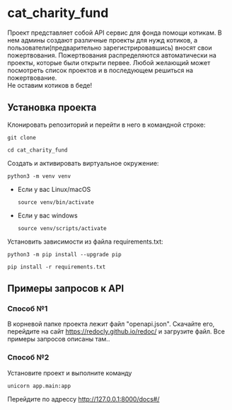 # cat_charity_fund
Проект представляет собой API сервис для фонда помощи котикам. В нем админы создают различные проекты для нужд котиков, а пользователи(предварительно зарегистрировавшись) вносят свои пожертвования. Пожертвования распределяются автоматически на проекты, которые были открыти первее. Любой желающий может посмотреть список проектов и в последующем решиться на пожертвование.\
Не оставим котиков в беде!
## Установка проекта
Клонировать репозиторий и перейти в него в командной строке:


```
git clone 
```

```
cd cat_charity_fund
```

Cоздать и активировать виртуальное окружение:

```
python3 -m venv venv
```

* Если у вас Linux/macOS

    ```
    source venv/bin/activate
    ```

* Если у вас windows

    ```
    source venv/scripts/activate
    ```

Установить зависимости из файла requirements.txt:

```
python3 -m pip install --upgrade pip
```

```
pip install -r requirements.txt
```

## Примеры запросов к API

### Способ №1
В корневой папке проекта лежит файл "openapi.json". Скачайте его, перейдите на сайт https://redocly.github.io/redoc/ и загрузите файл. Все примеры запросов описаны там..

### Способ №2
Установите проект и выполните команду
```
unicorn app.main:app
```
Перейдите по адрессу http://127.0.0.1:8000/docs#/
